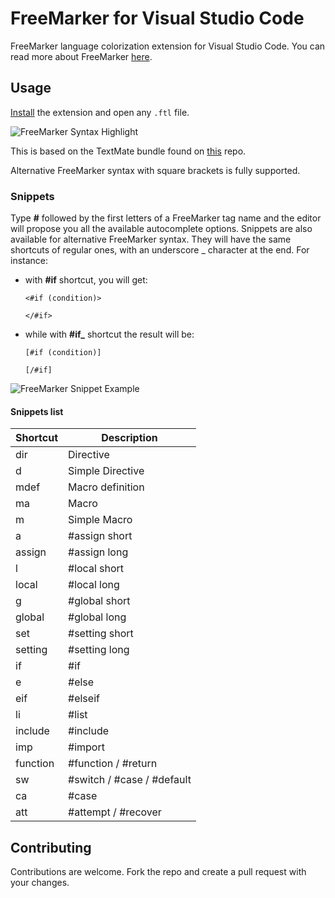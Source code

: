 # FreeMarker for Visual Studio Code
FreeMarker language colorization extension for Visual Studio Code. You can read more about FreeMarker [here](http://freemarker.incubator.apache.org/).

## Usage
[Install](https://marketplace.visualstudio.com/items?itemName=Unicorn.Khoros) the extension and open any `.ftl` file.

![FreeMarker Syntax Highlight](/images/vscode-freemarker-syntax.png "FreeMarker Syntax Hightlight")

This is based on the TextMate bundle found on [this](https://github.com/bburbach/textmate-freemarker-bundle) repo.

Alternative FreeMarker syntax with square brackets is fully supported.

### Snippets
Type **#** followed by the first letters of a FreeMarker tag name and the editor will propose you all the available autocomplete options. Snippets are also available for alternative FreeMarker syntax. They will have the same shortcuts of regular ones, with an underscore \_ character at the end. For instance:
* with **#if** shortcut, you will get:
    ```
    <#if (condition)>
        
    </#if>
    ```
* while with **#if\_** shortcut the result will be:
    ```
    [#if (condition)]
        
    [/#if]
    ```

![FreeMarker Snippet Example](/images/vs-freemarker-snippet-example.gif "FreeMarker Snippet Example")

#### Snippets list

Shortcut | Description 
---------|---------
dir | Directive
d | Simple Directive
mdef | Macro definition
ma | Macro
m | Simple Macro
a | #assign short
assign | #assign long
l | #local short
local | #local long
g | #global short
global | #global long
set | #setting short
setting | #setting long
if | #if
e | #else
eif | #elseif
li | #list
include | #include
imp | #import
function | #function / #return
sw | #switch / #case / #default
ca | #case
att | #attempt / #recover

## Contributing

Contributions are welcome. Fork the repo and create a pull request with your changes.